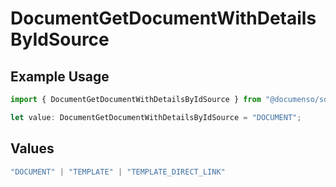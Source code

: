 # DocumentGetDocumentWithDetailsByIdSource

## Example Usage

```typescript
import { DocumentGetDocumentWithDetailsByIdSource } from "@documenso/sdk-typescript/models/operations";

let value: DocumentGetDocumentWithDetailsByIdSource = "DOCUMENT";
```

## Values

```typescript
"DOCUMENT" | "TEMPLATE" | "TEMPLATE_DIRECT_LINK"
```